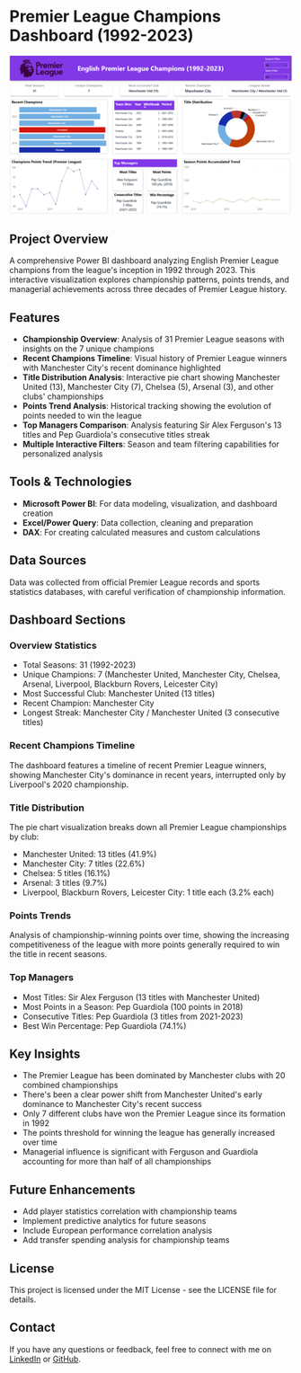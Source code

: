# Premier League Champions Dashboard (1992-2023)

<p align="center">
  <img src="./Assets/Screenshots/Dashboard Overview.png" alt="Dashboard Overview" width="800"/>
</p>

## Project Overview
A comprehensive Power BI dashboard analyzing English Premier League champions from the league's inception in 1992 through 2023. This interactive visualization explores championship patterns, points trends, and managerial achievements across three decades of Premier League history.

## Features
- **Championship Overview**: Analysis of 31 Premier League seasons with insights on the 7 unique champions
- **Recent Champions Timeline**: Visual history of Premier League winners with Manchester City's recent dominance highlighted
- **Title Distribution Analysis**: Interactive pie chart showing Manchester United (13), Manchester City (7), Chelsea (5), Arsenal (3), and other clubs' championships
- **Points Trend Analysis**: Historical tracking showing the evolution of points needed to win the league
- **Top Managers Comparison**: Analysis featuring Sir Alex Ferguson's 13 titles and Pep Guardiola's consecutive titles streak
- **Multiple Interactive Filters**: Season and team filtering capabilities for personalized analysis

## Tools & Technologies
- **Microsoft Power BI**: For data modeling, visualization, and dashboard creation
- **Excel/Power Query**: Data collection, cleaning and preparation
- **DAX**: For creating calculated measures and custom calculations

## Data Sources
Data was collected from official Premier League records and sports statistics databases, with careful verification of championship information.

## Dashboard Sections

### Overview Statistics
- Total Seasons: 31 (1992-2023)
- Unique Champions: 7 (Manchester United, Manchester City, Chelsea, Arsenal, Liverpool, Blackburn Rovers, Leicester City)
- Most Successful Club: Manchester United (13 titles)
- Recent Champion: Manchester City
- Longest Streak: Manchester City / Manchester United (3 consecutive titles)

### Recent Champions Timeline
The dashboard features a timeline of recent Premier League winners, showing Manchester City's dominance in recent years, interrupted only by Liverpool's 2020 championship.

### Title Distribution
The pie chart visualization breaks down all Premier League championships by club:
- Manchester United: 13 titles (41.9%)
- Manchester City: 7 titles (22.6%)
- Chelsea: 5 titles (16.1%)
- Arsenal: 3 titles (9.7%)
- Liverpool, Blackburn Rovers, Leicester City: 1 title each (3.2% each)

### Points Trends
Analysis of championship-winning points over time, showing the increasing competitiveness of the league with more points generally required to win the title in recent seasons.

### Top Managers
- Most Titles: Sir Alex Ferguson (13 titles with Manchester United)
- Most Points in a Season: Pep Guardiola (100 points in 2018)
- Consecutive Titles: Pep Guardiola (3 titles from 2021-2023)
- Best Win Percentage: Pep Guardiola (74.1%)

## Key Insights
- The Premier League has been dominated by Manchester clubs with 20 combined championships
- There's been a clear power shift from Manchester United's early dominance to Manchester City's recent success
- Only 7 different clubs have won the Premier League since its formation in 1992
- The points threshold for winning the league has generally increased over time
- Managerial influence is significant with Ferguson and Guardiola accounting for more than half of all championships

## Future Enhancements
- Add player statistics correlation with championship teams
- Implement predictive analytics for future seasons
- Include European performance correlation analysis
- Add transfer spending analysis for championship teams

## License
This project is licensed under the MIT License - see the LICENSE file for details.

## Contact
If you have any questions or feedback, feel free to connect with me on  [LinkedIn](https://linkedin.com/in/daniel-ekokoje-099576301) or [GitHub](#).
